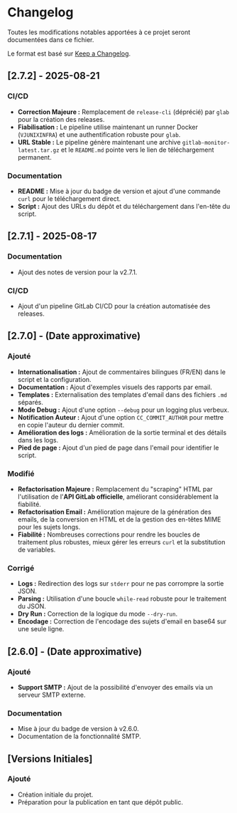 # Changelog

Toutes les modifications notables apportées à ce projet seront documentées dans ce fichier.

Le format est basé sur [Keep a Changelog](https://keepachangelog.com/en/1.0.0/).

## [2.7.2] - 2025-08-21

### CI/CD
- **Correction Majeure :** Remplacement de `release-cli` (déprécié) par `glab` pour la création des releases.
- **Fiabilisation :** Le pipeline utilise maintenant un runner Docker (`VJUNIXINFRA`) et une authentification robuste pour `glab`.
- **URL Stable :** Le pipeline génère maintenant une archive `gitlab-monitor-latest.tar.gz` et le `README.md` pointe vers le lien de téléchargement permanent.

### Documentation
- **README :** Mise à jour du badge de version et ajout d'une commande `curl` pour le téléchargement direct.
- **Script :** Ajout des URLs du dépôt et du téléchargement dans l'en-tête du script.


## [2.7.1] - 2025-08-17

### Documentation
- Ajout des notes de version pour la v2.7.1.

### CI/CD
- Ajout d'un pipeline GitLab CI/CD pour la création automatisée des releases.

## [2.7.0] - (Date approximative)

### Ajouté
- **Internationalisation :** Ajout de commentaires bilingues (FR/EN) dans le script et la configuration.
- **Documentation :** Ajout d'exemples visuels des rapports par email.
- **Templates :** Externalisation des templates d'email dans des fichiers `.md` séparés.
- **Mode Debug :** Ajout d'une option `--debug` pour un logging plus verbeux.
- **Notification Auteur :** Ajout d'une option `CC_COMMIT_AUTHOR` pour mettre en copie l'auteur du dernier commit.
- **Amélioration des logs :** Amélioration de la sortie terminal et des détails dans les logs.
- **Pied de page :** Ajout d'un pied de page dans l'email pour identifier le script.

### Modifié
- **Refactorisation Majeure :** Remplacement du "scraping" HTML par l'utilisation de l'**API GitLab officielle**, améliorant considérablement la fiabilité.
- **Refactorisation Email :** Amélioration majeure de la génération des emails, de la conversion en HTML et de la gestion des en-têtes MIME pour les sujets longs.
- **Fiabilité :** Nombreuses corrections pour rendre les boucles de traitement plus robustes, mieux gérer les erreurs `curl` et la substitution de variables.

### Corrigé
- **Logs :** Redirection des logs sur `stderr` pour ne pas corrompre la sortie JSON.
- **Parsing :** Utilisation d'une boucle `while-read` robuste pour le traitement du JSON.
- **Dry Run :** Correction de la logique du mode `--dry-run`.
- **Encodage :** Correction de l'encodage des sujets d'email en base64 sur une seule ligne.

## [2.6.0] - (Date approximative)

### Ajouté
- **Support SMTP :** Ajout de la possibilité d'envoyer des emails via un serveur SMTP externe.

### Documentation
- Mise à jour du badge de version à v2.6.0.
- Documentation de la fonctionnalité SMTP.

## [Versions Initiales]

### Ajouté
- Création initiale du projet.
- Préparation pour la publication en tant que dépôt public.
